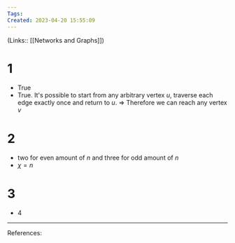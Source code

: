 ```yaml
---
Tags: 
Created: 2023-04-20 15:55:09
---
```

(Links:: [[Networks and Graphs]])
# 1
- True
- True. It's possible to start from any arbitrary vertex $u$, traverse each edge exactly once and return to $u$. => Therefore we can reach any vertex $v$
# 2
- two for even amount of $n$ and three for odd amount of $n$
- $\chi=n$
# 3
- $4$

---
References: